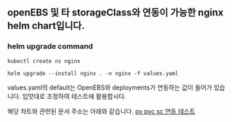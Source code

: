 ## openEBS 및 타 storageClass와 연동이 가능한 nginx helm chart입니다.

### helm upgrade command
```
kubectl create ns nginx

helm upgrade --install nginx . -n nginx -f values.yaml
```

values.yaml의 default는 OpenEBS와 deployments가 연동하는 값이 들어가 있습니다.
입맛대로 조정하여 테스트에 활용합시다.

해당 차트와 관련된 문서 주소는 아래와 같습니다.
[pv pvc sc 연동 테스트](https://github.com/jjsair0412/kubernetes_info/blob/main/etc/storageClass%20-%3E%20pv%20-%3E%20pvc%20Retain%20test.md)